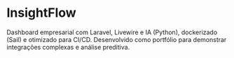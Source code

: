 # InsightFlow
Dashboard empresarial com Laravel, Livewire e IA (Python), dockerizado (Sail) e otimizado para CI/CD. Desenvolvido como portfólio para demonstrar integrações complexas e análise preditiva.
